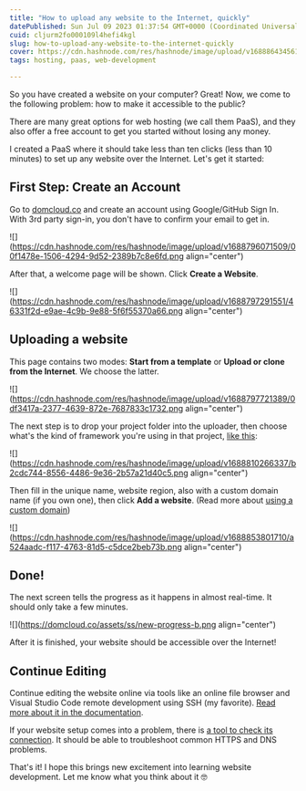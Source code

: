 ```yaml
---
title: "How to upload any website to the Internet, quickly"
datePublished: Sun Jul 09 2023 01:37:54 GMT+0000 (Coordinated Universal Time)
cuid: cljurm2fo000109l4hefi4kgl
slug: how-to-upload-any-website-to-the-internet-quickly
cover: https://cdn.hashnode.com/res/hashnode/image/upload/v1688864345611/36ff3fb2-99a7-497b-826a-77f2de80e225.png
tags: hosting, paas, web-development

---
```


So you have created a website on your computer? Great! Now, we come to the following problem: how to make it accessible to the public?

There are many great options for web hosting (we call them PaaS), and they also offer a free account to get you started without losing any money.

I created a PaaS where it should take less than ten clicks (less than 10 minutes) to set up any website over the Internet. Let's get it started:

## First Step: Create an Account

Go to [domcloud.co](https://domcloud.co/) and create an account using Google/GitHub Sign In. With 3rd party sign-in, you don't have to confirm your email to get in.

![](https://cdn.hashnode.com/res/hashnode/image/upload/v1688796071509/00f1478e-1506-4294-9d52-2389b7c8e6fd.png align="center")

After that, a welcome page will be shown. Click **Create a Website**.

![](https://cdn.hashnode.com/res/hashnode/image/upload/v1688797291551/46331f2d-e9ae-4c9b-9e88-5f6f55370a66.png align="center")

## Uploading a website

This page contains two modes: **Start from a template** or **Upload or clone from the Internet**. We choose the latter.

![](https://cdn.hashnode.com/res/hashnode/image/upload/v1688797721389/0df3417a-2377-4639-872e-7687833c1732.png align="center")

The next step is to drop your project folder into the uploader, then choose what's the kind of framework you're using in that project, [like this](https://www.youtube.com/shorts/0WFk-qh2Cc0):

![](https://cdn.hashnode.com/res/hashnode/image/upload/v1688810266337/b2cdc744-8556-4486-9e36-2b57a21d40c5.png align="center")

Then fill in the unique name, website region, also with a custom domain name (if you own one), then click **Add a website**. (Read more about [using a custom domain](https://domcloud.co/docs/features/dns))

![](https://cdn.hashnode.com/res/hashnode/image/upload/v1688853801710/a524aadc-f117-4763-81d5-c5dce2beb73b.png align="center")

## Done!

The next screen tells the progress as it happens in almost real-time. It should only take a few minutes.

![](https://domcloud.co/assets/ss/new-progress-b.png align="center")

After it is finished, your website should be accessible over the Internet!

## Continue Editing

Continue editing the website online via tools like an online file browser and Visual Studio Code remote development using SSH (my favorite). [Read more about it in the documentation](https://domcloud.co/docs/intro/getting-started#managing-website).

If your website setup comes into a problem, there is [a tool to check its connection](https://domcloud.co/blog/improving-ux-for-newbies#connection-check-api). It should be able to troubleshoot common HTTPS and DNS problems.

That's it! I hope this brings new excitement into learning website development. Let me know what you think about it 🤓